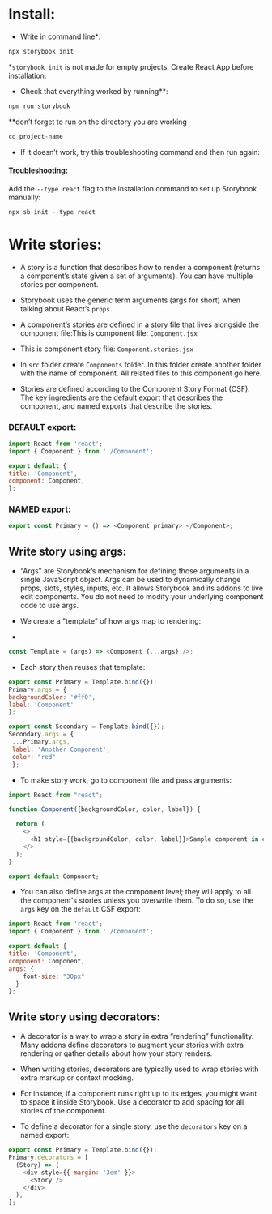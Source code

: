 # Install:

 - Write in command line*:

```javascript
npx storybook init
```

*```storybook init``` is not made for empty projects. Create React App before installation.

- Check that everything worked by running**:

```javascript
npm run storybook
```

**don’t forget to run on the directory you are working 

```javascript
cd project-name
```

- If it doesn’t work, try this troubleshooting command and then run again:

#### Troubleshooting:

Add the ```--type react``` flag to the installation command to set up Storybook manually:

```javascript
npx sb init --type react
```

# Write stories:

- A story is a function that describes how to render a component (returns a component’s state given a set of arguments). You can have multiple stories per component.

- Storybook uses the generic term arguments (args for short) when talking about React’s ```props```.

- A component’s stories are defined in a story file that lives alongside the component file:This is component file: ```Component.jsx```

- This is component story file: ```Component.stories.jsx```

- In ```src``` folder create ```Components``` folder. In this folder create another folder with the name of component. All related files to this component go here.

- Stories are defined according to the Component Story Format (CSF). The key ingredients are the default export that describes the component, and named exports that describe the stories.

### DEFAULT export:
```javascript
import React from 'react'; 
import { Component } from './Component'; 

export default { 
title: 'Component', 
component: Component, 
};
```
### NAMED export:
```javascript
export const Primary = () => <Component primary> </Component>;
```

## Write story using args:

- “Args” are Storybook’s mechanism for defining those arguments in a single JavaScript object. Args can be used to dynamically change props, slots, styles, inputs, etc. It allows Storybook and its addons to live edit components. You do not need to modify your underlying component code to use args.

- We create a "template" of how args map to rendering:
- 
```javascript
const Template = (args) => <Component {...args} />;
```

- Each story then reuses that template:

```javascript
export const Primary = Template.bind({});
Primary.args = { 
backgroundColor: '#ff0', 
label: 'Component' 
};

export const Secondary = Template.bind({});
Secondary.args = {
 ...Primary.args, 
 label: 'Another Component',
 color: "red"
 };
```
- To make story work, go to component file and pass arguments:

```javascript
import React from "react";

function Component({backgroundColor, color, label}) {

  return (
    <>
      <h1 style={{backgroundColor, color, label}}>Sample component in community blog</h1>
    </>
  );
}

export default Component;
```

- You can also define args at the component level; they will apply to all the component's stories unless you overwrite them. To do so, use the ```args``` key on the ```default``` CSF export:

```javascript
import React from 'react'; 
import { Component } from './Component'; 

export default { 
title: 'Component', 
component: Component, 
args: {
    font-size: "30px"
  }
};
```

## Write story using decorators:

- A decorator is a way to wrap a story in extra “rendering” functionality. Many addons define decorators to augment your stories with extra rendering or gather details about how your story renders.

- When writing stories, decorators are typically used to wrap stories with extra markup or context mocking.

- For instance, if a component runs right up to its edges, you might want to space it inside Storybook. Use a decorator to add spacing for all stories of the component.

- To define a decorator for a single story, use the ```decorators``` key on a named export:

```javascript
export const Primary = Template.bind({});
Primary.decorators = [
  (Story) => (
    <div style={{ margin: '3em' }}>
      <Story />
    </div>
  ),
];
```